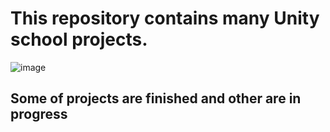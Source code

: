 # This repository contains many Unity school projects.
![image](https://github.com/user-attachments/assets/731492c1-e25b-4d04-9ce0-678ff0deba0b)

## Some of projects are finished and other are in progress

